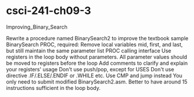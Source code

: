 # csci-241-ch09-3
Improving_Binary_Search

Rewrite a procedure named BinarySearch2 to improve the textbook sample BinarySearch PROC, required:
Remove local variables mid, first, and last, but still maintain the same parameter list PROC calling interface
Use registers in the loop body without parameters. All parameter values should be moved to registers before the loop
Add comments to clarify and explain your registers' usage
Don't use push/pop, except for USES
Don't use directive .IF/.ELSE/.ENDIF or .WHILE etc. Use CMP and jump instead
You only need to submit modified BinarySearch2.asm. Better to have around 15 instructions sufficient in the loop body.
